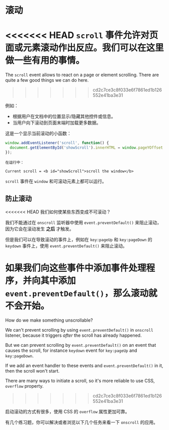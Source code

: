 # 滚动

<<<<<<< HEAD
`scroll` 事件允许对页面或元素滚动作出反应。我们可以在这里做一些有用的事情。
=======
The `scroll` event allows to react on a page or element scrolling. There are quite a few good things we can do here.
>>>>>>> cd2c7ce3c8f033e6f7861ed1b126552e41ba3e31

例如：
- 根据用户在文档中的位置显示/隐藏其他控件或信息。
- 当用户向下滚动到页面末端时加载更多数据。

这是一个显示当前滚动的小函数：

```js autorun
window.addEventListener('scroll', function() {
  document.getElementById('showScroll').innerHTML = window.pageYOffset + 'px';
});
```

```online
在运行中：

Current scroll = <b id="showScroll">scroll the window</b>
```

`scroll` 事件在 `window` 和可滚动元素上都可以运行。

## 防止滚动

<<<<<<< HEAD
我们如何使某些东西变成不可滚动？

我们不能通过在 `onscroll` 监听器中使用 `event.preventDefault()` 来阻止滚动，因为它会在滚动发生 **之后** 才触发。

但是我们可以在导致滚动的事件上，例如在 `key:pageUp` 和 `key:pageDown` 的 `keydown` 事件上，使用 `event.preventDefault()` 来阻止滚动。

如果我们向这些事件中添加事件处理程序，并向其中添加 `event.preventDefault()`，那么滚动就不会开始。
=======
How do we make something unscrollable?

We can't prevent scrolling by using `event.preventDefault()` in `onscroll` listener, because it triggers *after* the scroll has already happened.

But we can prevent scrolling by `event.preventDefault()` on an event that causes the scroll, for instance `keydown` event for `key:pageUp` and `key:pageDown`.

If we add an event handler to these events and `event.preventDefault()` in it, then the scroll won't start.

There are many ways to initiate a scroll, so it's more reliable to use CSS, `overflow` property.
>>>>>>> cd2c7ce3c8f033e6f7861ed1b126552e41ba3e31

启动滚动的方式有很多，使用 CSS 的 `overflow` 属性更加可靠。

有几个练习题，你可以解决或者浏览以下几个任务来看一下 `onscroll` 的应用。
